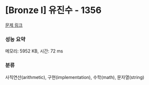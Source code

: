 # [Bronze I] 유진수 - 1356 

[문제 링크](https://www.acmicpc.net/problem/1356) 

### 성능 요약

메모리: 5952 KB, 시간: 72 ms

### 분류

사칙연산(arithmetic), 구현(implementation), 수학(math), 문자열(string)

